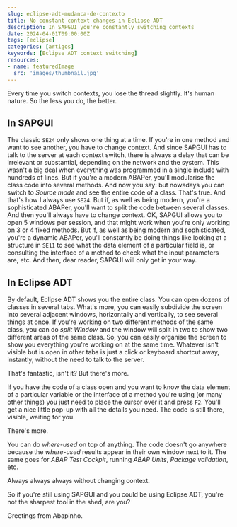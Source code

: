 ```yaml
---
slug: eclipse-adt-mudanca-de-contexto
title: No constant context changes in Eclipse ADT
description: In SAPGUI you're constantly switching contexts
date: 2024-04-01T09:00:00Z
tags: [eclipse]
categories: [artigos]
keywords: [Eclipse ADT context switching]
resources:
- name: featuredImage
  src: 'images/thumbnail.jpg'
---
```


Every time you switch contexts, you lose the thread slightly. It's human nature. So the less you do, the better.


<!--more-->

## In SAPGUI

The classic `SE24` only shows one thing at a time. If you're in one method and want to see another, you have to change context. And since SAPGUI has to talk to the server at each context switch, there is always a delay that can be irrelevant or substantial, depending on the network and the system. This wasn't a big deal when everything was programmed in a single include with hundreds of lines. But if you're a modern ABAPer, you'll modularise the class code into several methods. And now you say: but nowadays you can switch to _Source mode_ and see the entire code of a class. That's true. And that's how I always use `SE24`. But if, as well as being modern, you're a sophisticated ABAPer, you'll want to split the code between several classes. And then you'll always have to change context. OK, SAPGUI allows you to open 5 windows per session, and that might work when you're only working on 3 or 4 fixed methods. But if, as well as being modern and sophisticated, you're a dynamic ABAPer, you'll constantly be doing things like looking at a structure in `SE11` to see what the data element of a particular field is, or consulting the interface of a method to check what the input parameters are, etc. And then, dear reader, SAPGUI will only get in your way.

## In Eclipse ADT

By default, Eclipse ADT shows you the entire class. You can open dozens of classes in several tabs. What's more, you can easily subdivide the screen into several adjacent windows, horizontally and vertically, to see several things at once. If you're working on two different methods of the same class, you can do _split Window_ and the window will split in two to show two different areas of the same class. So, you can easily organise the screen to show you everything you're working on at the same time. Whatever isn't visible but is open in other tabs is just a click or keyboard shortcut away, instantly, without the need to talk to the server.

That's fantastic, isn't it? But there's more.

If you have the code of a class open and you want to know the data element of a particular variable or the interface of a method you're using (or many other things) you just need to place the cursor over it and press `F2`. You'll get a nice little pop-up with all the details you need. The code is still there, visible, waiting for you.

There's more.

You can do _where-used_ on top of anything. The code doesn't go anywhere because the _where-used_ results appear in their own window next to it. The same goes for _ABAP Test Cockpit_, running _ABAP Units_, _Package validation_, etc.

Always always always without changing context.

So if you're still using SAPGUI and you could be using Eclipse ADT, you're not the sharpest tool in the shed, are you?

Greetings from Abapinho.
